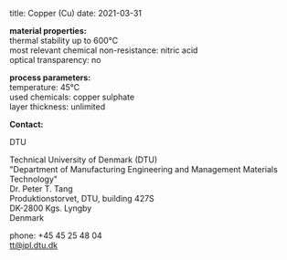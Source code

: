 title: Copper (Cu)
date: 2021-03-31

__material properties:__  	
thermal stability up to	600°C  
most relevant chemical non-resistance:	nitric acid  
optical transparency:	no
	
__process parameters:__  	
temperature:	45°C  
used chemicals:	copper sulphate  
layer thickness:	unlimited
<!--break-->
__Contact:__  

DTU

Technical University of Denmark (DTU)  
"Department of Manufacturing Engineering and Management
Materials Technology"  
Dr. Peter T. Tang  
Produktionstorvet, DTU, building 427S  
DK-2800 Kgs. Lyngby  
Denmark  

phone: +45 45 25 48 04  
tt@ipl.dtu.dk
